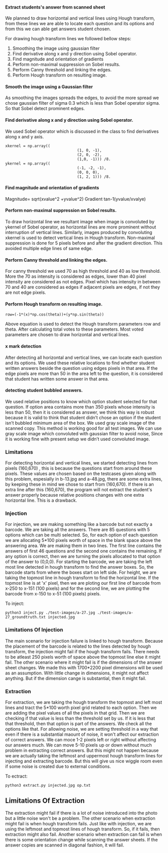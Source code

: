 #### Extract students's answer from scanned sheet

We planned to draw horizontal and vertical lines using Hough transform, from these lines we are able to locate each question and its options and from this we can able get answers student chosen.

For drawing hough transform lines we followed bellow steps:
1. Smoothing the image using gaussian filter
2. Find derivative along x and y direction using Sobel operator.
3. Find magnitude and orientation of gradients
4. Perform non-maximal suppression on Sobel results.
5. Perform Canny threshold and linking the edges.
6. Perform Hough transform on resulting image.

#### Smooth the image using a Gaussian filter
As smoothing the images spreads the edges, to avoid the more spread we chose gaussian filter of sigma 0.3 which is less than Sobel operator sigma. So that Sobel detect prominent edges.

#### Find derivative along x and y direction using Sobel operator.
We used Sobel operator which is discussed in the class to find derivatives along x and y axis. 

```
xkernel = np.array((
                                (1, 0, -1),
                                (2, 0, -2),
                                (1,0, -1))) /8.
ykernel = np.array((
                                (-1, -2, -1),
                                (0, 0, 0),
                                (1, 2, 1))) /8.
```


#### Find magnitude and orientation of gradients
Magnitude= sqrt(xvalue^2 +yvalue^2)
Gradient tan-1(yvalue/xvalye)

#### Perform non-maximal suppression on Sobel results.
To draw horizontal line we resultant image when image is convoluted by ykernel of Sobel operator, as horizontal lines are more prominent without interruption of vertical lines. Similarly, images produced by convoluting xkernel is used to detect vertical lines in Hough transform. 
Non-maximal suppression is done for 5 pixels before and after the gradient direction. This avoided multiple edge lines of same edge.

#### Perform Canny threshold and linking the edges.
For canny threshold we used 70 as high threshold and 40 as low threshold. More the 70 as intensity is considered as edges, lower than 40 pixel intensity are considered as not edges. Pixel which has intensity in between 70 and 40 are considered as edges if adjacent pixels are edges, if not they are not edge pixels.

#### Perform Hough transform on resulting image.
```
row=(-1*(x)*np.cos(theta))+(y*np.sin(theta))

```
Above equation is used to detect the Hough transform parameters row and theta. After calculating total votes to these parameters. Most voted parameters are chosen to draw horizontal and vertical lines.

#### x mark detection
After detecting all horizontal and vertical lines, we can locate each question and its options. We used these relative locations to find whether student written answers beside the question using edges pixels in that area. If the edge pixels are more than 50 in the area left to the question, it is considered that student has written some answer in that area.

#### detecting student bubbled answers.
We used relative positions to know which option student selected for that question. If option area contains more than 350 pixels whose intensity is less than 50, then it is considered as answer, we think this way is robust because it is valid to think that student didn’t chose an option if the student isn’t bubbled minimum area of the box. We used gray scale image of the scanned copy. This method is working good for all test images. We can use gray scale image which convoluted with gaussian filter to avoid noise, Since it is working fine with present setup we didn’t used convoluted image.


### Limitations
For detecting horizontal and vertical lines, we started detecting lines from pixels (160,670) , this is because the questions start from around these pixels. These values are chosen based on the testcases given along with this problem, espesially in b-13.jpg and a-48.jpg,  there are some extra lines, by keeping these in mind we chose to start from (160,670). If there is an extra line after this (160,670), the program will not extract the student's answer properly because relative positions changes with one extra horizontal line. This is a drawback.


### Injection

For injection, we are making something like a barcode but not exactly a barcode. We are taking all the answers. There are 85 questions with 5 options which can be multi selected. So, for each option of each question we are allocating 5*100 pixels worth of space in the blank space above the answering area. We are making them in two lines. The first line contains the answers of first 46 questions and the second one contains the remaining. If any option is correct, then we are turning the pixels allocated to that option of the answer to (0,0,0). For starting the barcode, we are taking the left most line detected in hough transform to find the answer boxes. So, the barcode starts from where the boxes start on left side. For height, we are taking the topmost line in hough transform to find the horizontal line. If the topmost line is at 'x' pixel, then we are ploting our first line of barcode from x-250 to x-151 (100 pixels) and for the second line, we are plotting the barcode from x-150 to x-51 (100 pixels) pixels.

To inject: 

```
python3 inject.py ./test-images/a-27.jpg ./test-images/a-27_groundtruth.txt injected.jpg
```


### Limitations Of Injection

The main scenario for injection failure is linked to hough transform. Because the placement of the barcode is related to the lines detected by hough transform, the injection might fail if the hough transform fails. There needs to be atleast 250 pixels worth of space above the topmost line else it might fail. The other scenario where it might fail is if the dimensions of the answer sheet changes. We made this with 1700*2200 pixel dimensions will be used as an assumption. With little change in dimensions, it might not affect anything. But if the dimension cange is substantial, then it might fail.


### Extraction

For extraction, we are taking the hough transform the topmost and left most lines and tract the 5*100 worth pixel grid related to each option. Then we are adding the pixel values of all the pixels in that grid. Then we are checking if that value is less than the threshold set by us. If it is less that that threshold, then that option is part of the answers. We check all the options like that. For allowing noise, we are setting threshold in a way that even if there is a substantial maount of noise, it won't affect our extraction of correct answers. We can moce 1-2 pixels left or right without affecting our answers much. We can move 5-10 pixels up or down without much problem in extracting correct answers. But this might not happen because we are actually taking the leftmost and uppermost hough transform lines for injecting and extracting barcode. But this will give us nice wiggle room even if some noise is created due to external conditions.

To ectract: 

```
python3 extract.py injected.jpg op.txt
```

## Limitations Of Extraction

The extraction might fail if there is a lot of noise introduced into the photo but a little noise won't be a problem. The other scenario when extraction might fail is when hough transform fails. Just like with injection, we are using the leftmost and topmost lines of hough transform. So, if it fails, then extraction might also fail. Another scenario when extraction can fail is when there is some orientation change while scanning the answer sheets. If the answer copies are scanned in diagonal fashion, it will fail.




